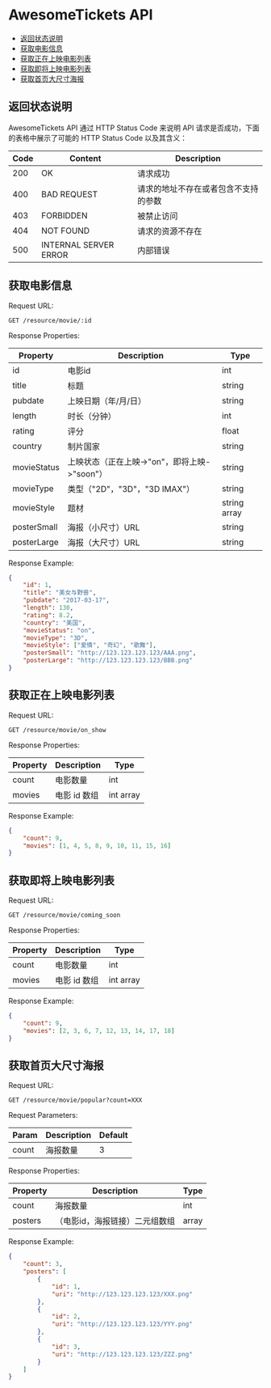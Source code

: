 # AwesomeTickets API

<!-- MarkdownTOC -->

- [返回状态说明](#返回状态说明)
- [获取电影信息](#获取电影信息)
- [获取正在上映电影列表](#获取正在上映电影列表)
- [获取即将上映电影列表](#获取即将上映电影列表)
- [获取首页大尺寸海报](#获取首页大尺寸海报)

<!-- /MarkdownTOC -->

<a name="返回状态说明"></a>
## 返回状态说明

AwesomeTickets API 通过 HTTP Status Code 来说明 API 请求是否成功，下面的表格中展示了可能的 HTTP Status Code 以及其含义：

| Code | Content | Description |
|------|---------|-------------|
|200|OK|请求成功|
|400|BAD REQUEST|请求的地址不存在或者包含不支持的参数|
|403|FORBIDDEN|被禁止访问|
|404|NOT FOUND|请求的资源不存在|
|500|INTERNAL SERVER ERROR|内部错误|

<a name="获取电影信息"></a>
## 获取电影信息

Request URL:

```
GET /resource/movie/:id
```

Response Properties:

| Property | Description | Type |
|----------|-------------|------|
|id|电影id|int|
|title|标题|string|
|pubdate|上映日期（年/月/日）|string|
|length|时长（分钟）|int|
|rating|评分|float|
|country|制片国家|string|
|movieStatus|上映状态（正在上映->"on"，即将上映->"soon"）|string|
|movieType|类型（"2D"，"3D"，"3D IMAX"）|string|
|movieStyle|题材|string array|
|posterSmall|海报（小尺寸）URL|string|
|posterLarge|海报（大尺寸）URL|string|

Response Example:

```json
{
    "id": 1,
    "title": "美女与野兽",
    "pubdate": "2017-03-17",
    "length": 130,
    "rating": 8.2,
    "country": "美国",
    "movieStatus": "on",
    "movieType": "3D",
    "movieStyle": ["爱情", "奇幻", "歌舞"],
    "posterSmall": "http://123.123.123.123/AAA.png",
    "posterLarge": "http://123.123.123.123/BBB.png"
}
```

<a name="获取正在上映电影列表"></a>
## 获取正在上映电影列表

Request URL:

```
GET /resource/movie/on_show
```

Response Properties:

| Property | Description | Type |
|----------|-------------|------|
|count|电影数量|int|
|movies|电影 id 数组|int array|

Response Example:

```json
{
    "count": 9,
    "movies": [1, 4, 5, 8, 9, 10, 11, 15, 16]
}
```

<a name="获取即将上映电影列表"></a>
## 获取即将上映电影列表

Request URL:

```
GET /resource/movie/coming_soon
```

Response Properties:

| Property | Description | Type |
|----------|-------------|------|
|count|电影数量|int|
|movies|电影 id 数组|int array|

Response Example:

```json
{
    "count": 9,
    "movies": [2, 3, 6, 7, 12, 13, 14, 17, 18]
}
```

<a name="获取首页大尺寸海报"></a>
## 获取首页大尺寸海报

Request URL:

```
GET /resource/movie/popular?count=XXX
```

Request Parameters:

| Param | Description | Default |
|-------|-------------|---------|
|count|海报数量|3|

Response Properties:

| Property | Description | Type |
|----------|-------------|------|
|count|海报数量|int|
|posters|（电影id，海报链接）二元组数组|array|

Response Example:

```json
{
    "count": 3,
    "posters": [
        {
            "id": 1,
            "uri": "http://123.123.123.123/XXX.png"
        },
        {
            "id": 2,
            "uri": "http://123.123.123.123/YYY.png"
        },
        {
            "id": 3,
            "uri": "http://123.123.123.123/ZZZ.png"
        }
    ]
}
```

